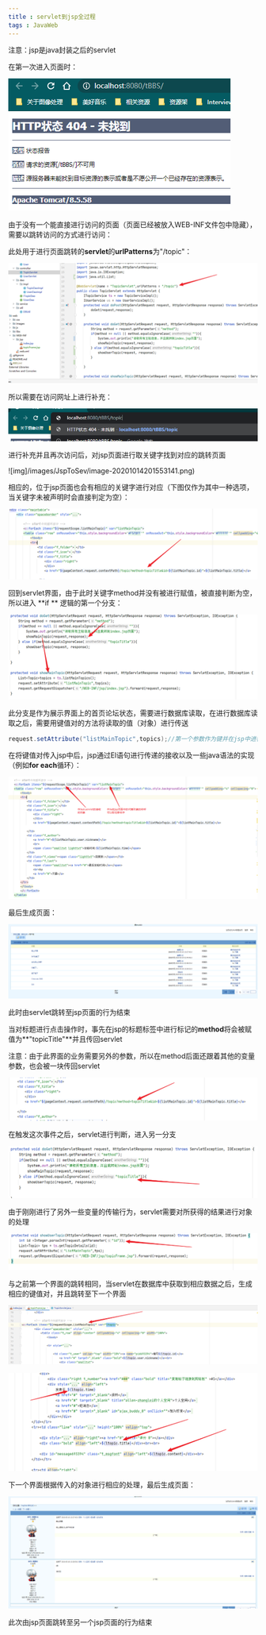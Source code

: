 ```yaml
---
title : servlet到jsp全过程 
tags : JavaWeb
---
```


注意：jsp是java封装之后的servlet

在第一次进入页面时：

![img](/images/JspToSev/image-20201014200756522.png)

由于没有一个能直接进行访问的页面（页面已经被放入WEB-INF文件包中隐藏），需要以跳转访问的方式进行访问：

此处用于进行页面跳转的**servlet**的**urlPatterns**为"/topic"：

![img](/images/JspToSev/image-20201014201030039.png)

所以需要在访问网址上进行补充：

![img](/images/JspToSev/image-20201014200932692.png)

进行补充并且再次访问后，对jsp页面进行取关键字找到对应的跳转页面

![img]/images/JspToSev/image-20201014201553141.png)

相应的，位于jsp页面也会有相应的关键字进行对应（下图仅作为其中一种选项，当关键字未被声明时会直接判定为空）：

![img](/images/JspToSev/image-20201014201733503.png)

回到servlet界面，由于此时关键字method并没有被进行赋值，被直接判断为空，所以进入 **if ** 逻辑的第一个分支：

![img](/images/JspToSev/image-20201014202301704.png)

此分支是作为展示界面上的首页论坛状态，需要进行数据库读取，在进行数据库读取之后，需要用键值对的方法将读取的值（对象）进行传送

```java
request.setAttribute("listMainTopic",topics);//第一个参数作为键并在jsp中进行代表，第二个参数作为值
```

在将键值对传入jsp中后，jsp通过El语句进行传递的接收以及一些java语法的实现（例如**for each**循环）：

![img](/images/JspToSev/image-20201014203027139.png)

最后生成页面：

![img](/images/JspToSev/image-20201014203333343.png)

此时由servlet跳转至jsp页面的行为结束

当对标题进行点击操作时，事先在jsp的标题标签中进行标记的**method**将会被赋值为**"topicTitle"**并且传回servlet

注意：由于此界面的业务需要另外的参数，所以在method后面还跟着其他的变量参数，也会被一块传回servlet

![img](/images/JspToSev/image-20201014203845178.png)

在触发这次事件之后，servlet进行判断，进入另一分支

![img](/images/JspToSev/image-20201014204221648.png)

由于刚刚进行了另外一些变量的传输行为，servlet需要对所获得的结果进行对象的处理

![img](/images/JspToSev/image-20201014204427469.png)

与之前第一个界面的跳转相同，当servlet在数据库中获取到相应数据之后，生成相应的键值对，并且跳转至下一个界面

![img](/images/JspToSev/image-20201014204644022.png)

![img](/images/JspToSev/image-20201014204713698.png)

下一个界面根据传入的对象进行相应的处理，最后生成页面：

![img](/images/JspToSev/image-20201014204830387.png)

此次由jsp页面跳转至另一个jsp页面的行为结束